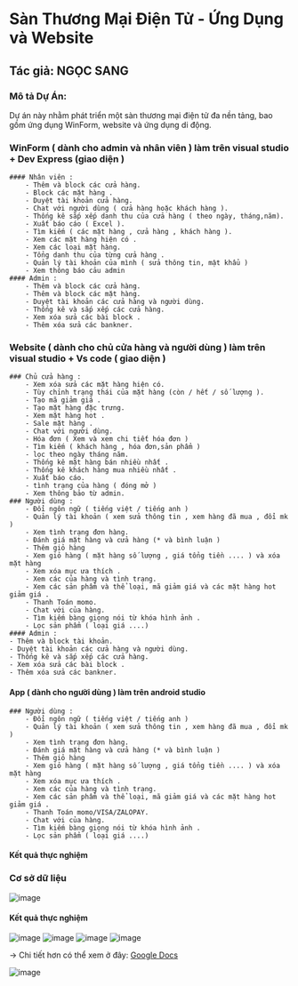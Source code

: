 # Sàn Thương Mại Điện Tử - Ứng Dụng và Website

## Tác giả: NGỌC SANG

### Mô tả Dự Án:

Dự án này nhằm phát triển một sàn thương mại điện tử đa nền tảng, bao gồm ứng dụng WinForm, website và ứng dụng di động.

  ### WinForm ( dành cho admin và nhân viên ) làm trên visual studio + Dev Express (giao diện )
	#### Nhân viên : 
		- Thêm và block các cửa hàng.
		- Block các mặt hàng .
		- Duyệt tài khoản cửa hàng.
		- Chat với người dùng ( cửa hàng hoặc khách hàng ).
		- Thống kê sắp xếp danh thu của cửa hàng ( theo ngày, tháng,năm).
		- Xuất báo cáo ( Excel ).
		- Tìm kiếm ( các mặt hàng , cửa hàng , khách hàng ).
		- Xem các mặt hàng hiện có .
		- Xem các loại mặt hàng.
		- Tổng danh thu của từng cửa hàng .
		- Quản lý tài khoản của mình ( sửa thông tin, mật khẩu )
		- Xem thông báo cảu admin
	#### Admin :
		- Thêm và block các cửa hàng.
		- Thêm và block các mặt hàng.
		- Duyệt tài khoản các cửa hàng và người dùng.
		- Thống kê và sắp xếp các cửa hàng.
		- Xem xóa sửa các bài block .
		- Thêm xóa sửa các bankner.
  ### Website   ( dành cho chủ cửa hàng và người dùng ) làm trên visual studio + Vs code ( giao diện )
	### Chủ cửa hàng :
		- Xem xóa sửa các mặt hàng hiện có.
		- Tùy chỉnh trạng thái của mặt hàng (còn / hết / số lượng ).
		- Tạo mã giảm giá .
		- Tạo mặt hàng đặc trưng.
		- Xem mặt hàng hot .
		- Sale mặt hàng .
		- Chat với người dùng.
		- Hóa đơn ( Xem và xem chi tiết hóa đơn )
		- Tìm kiếm ( khách hàng , hóa đơn,sản phẩm )
		- lọc theo ngày tháng năm.
		- Thống kê mặt hàng bán nhiều nhất .
		- Thống kê khách hàng mua nhiều nhất .
		- Xuất báo cáo.
		- tình trạng của hàng ( đóng mở )
		- Xem thông bảo từ admin.
	### Người dùng :
		- Đổi ngôn ngữ ( tiếng việt / tiếng anh )
		- Quản lý tài khoản ( xem sửa thông tin , xem hàng đã mua , đổi mk )
		- Xem tình trạng đơn hàng.
		- Đánh giá mặt hàng và cửa hàng (* và bình luận )
		- Thêm giỏ hàng 
		- Xem giỏ hàng ( mặt hàng số lượng , giá tổng tiền .... ) và xóa mặt hàng
		- Xem xóa mục ưa thích . 
		- Xem các của hàng và tình trạng.
		- Xem các sản phẩm và thể loại, mã giảm giá và các mặt hàng hot giảm giá .
 		- Thanh Toán momo.
		- Chat với của hàng.
		- Tìm kiếm bàng giọng nói từ khóa hình ảnh .
		- Lọc sản phẩm ( loại giá ....)
	#### Admin :
	- Thêm và block tài khoản.
	- Duyệt tài khoản các cửa hàng và người dùng.
	- Thống kê và sắp xếp các cửa hàng.
	- Xem xóa sửa các bài block .
	- Thêm xóa sửa các bankner.
  #### App ( dành cho người dùng ) làm trên android studio
	### Người dùng :	
        - Đổi ngôn ngữ ( tiếng việt / tiếng anh )
		- Quản lý tài khoản ( xem sửa thông tin , xem hàng đã mua , đổi mk )
		- Xem tình trạng đơn hàng.
		- Đánh giá mặt hàng và cửa hàng (* và bình luận )
		- Thêm giỏ hàng 
		- Xem giỏ hàng ( mặt hàng số lượng , giá tổng tiền .... ) và xóa mặt hàng
		- Xem xóa mục ưa thích . 
		- Xem các của hàng và tình trạng.
		- Xem các sản phẩm và thể loại, mã giảm giá và các mặt hàng hot giảm giá .
 		- Thanh Toán momo/VISA/ZALOPAY.
		- Chat với của hàng.
		- Tìm kiếm bàng giọng nói từ khóa hình ảnh .
		- Lọc sản phẩm ( loại giá ....)

#### Kết quả thực nghiệm 
### Cơ sở dữ liệu 
![image](https://github.com/Sangundev/DACN/blob/main/assets/99321687/46292b68-1651-474b-9ac4-0f295bd1a317.png)
#### Kết quả thực nghiệm 
![image](https://github.com/Sangundev/DACN/blob/main/assets/99321687/816c523e-3b8b-4e43-9f52-329828a6478d.png)
![image](https://github.com/Sangundev/DACN/blob/main/assets/99321687/1d8c64d3-e126-45a4-9ec6-bca97cc2cb8c.png)
![image](https://github.com/Sangundev/DACN/blob/main/assets/99321687/11091b2f-4cbb-4e7a-8df4-da648ab69ba0.png)
![image](https://github.com/Sangundev/DACN/blob/main/assets/99321687/1644eb13-e573-4eb1-a9d7-702cc3ce02de.png)

-> Chi tiết hơn có thể xem ở đây: [Google Docs](https://docs.google.com/document/d/18z5d3tiZHktO6uQjMMjiHLwNR3k77FvX/edit?usp=sharing&ouid=103353651563422340424&rtpof=true&sd=true)

![image](https://github.com/Sangundev/DACN/assets/99321687/1c822eb0-7d1b-443f-992a-22be872a781a)